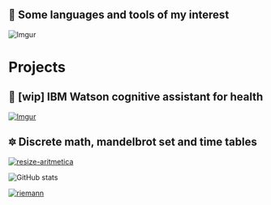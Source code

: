 ## 🚀 Some languages and tools of my interest

![Imgur](https://i.imgur.com/3jPh6DS.png)

# Projects

## 🤖 [wip] IBM Watson cognitive assistant for health 

[![Imgur](https://i.imgur.com/bUW8AYl.gif)](https://web-chat.global.assistant.watson.cloud.ibm.com/preview.html?region=us-south&integrationID=b01b7ea7-25f0-4edc-87b8-8d8869280b9a&serviceInstanceID=c851319f-2f12-41f0-822d-b86311301578)

## 🔯 Discrete math, mandelbrot set and time tables

[![resize-aritmetica](https://user-images.githubusercontent.com/12854504/87575567-b8bc5b00-c695-11ea-990c-c378bc548a0b.gif)](https://codepen.io/oiio/full/QWwMRPM)

![GitHub stats](https://github-readme-stats.vercel.app/api?username=mistersoftware&show_icons=true)  

[![riemann](https://static.platzi.com/media/user_upload/rect8756-943a5777-998b-43c5-8204-51f471acf173.jpg)](https://drive.google.com/file/d/1ynWmR2qtwDThAxuKcdSE732d7X8Y76G8/view?usp=sharing)
